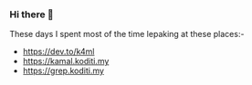 ### Hi there 👋

These days I spent most of the time lepaking at these places:-

- https://dev.to/k4ml
- https://kamal.koditi.my
- https://grep.koditi.my


<!--
**k4ml/k4ml** is a ✨ _special_ ✨ repository because its `README.md` (this file) appears on your GitHub profile.
